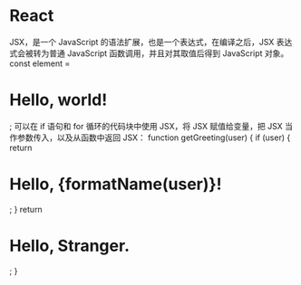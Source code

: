 # React
JSX，是一个 JavaScript 的语法扩展，也是一个表达式，在编译之后，JSX 表达式会被转为普通 JavaScript 函数调用，并且对其取值后得到 JavaScript 对象。
const element = <h1>Hello, world!</h1>;
可以在 if 语句和 for 循环的代码块中使用 JSX，将 JSX 赋值给变量，把 JSX 当作参数传入，以及从函数中返回 JSX：
function getGreeting(user) {
  if (user) {
    return <h1>Hello, {formatName(user)}!</h1>;
  }
  return <h1>Hello, Stranger.</h1>;
}
